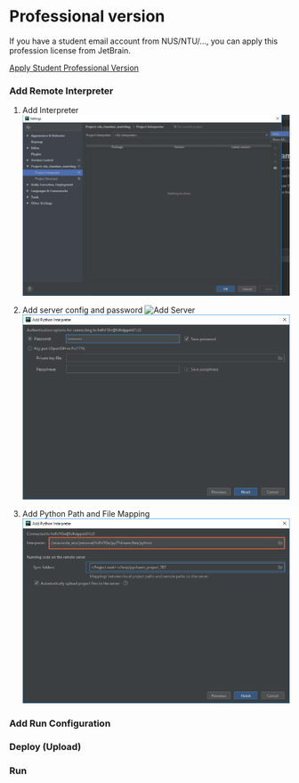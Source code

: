 # Professional version

If you have a student email account from NUS/NTU/..., you can apply this profession license from JetBrain. 

[Apply Student Professional Version](https://www.jetbrains.com/student/)

### Add Remote Interpreter
1. Add Interpreter
![Add Interpreter](img/05-01-Add-Interpreter.png)

2. Add server config and password
![Add Server](img/05-02-Add-Server-Config-2.png)
![Add Password](img/05-03-Type-Password.png)

3. Add Python Path and File Mapping
![Add Interpreter](img/05-04-Add-Interpreter-Path-And-Mapping.png)

### Add Run Configuration




### Deploy (Upload)


### Run 



